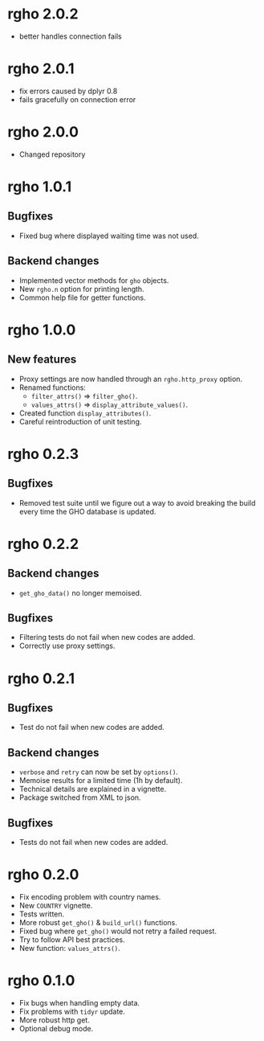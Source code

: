 # rgho 2.0.2
  * better handles connection fails


# rgho 2.0.1
  * fix errors caused by dplyr 0.8
  * fails gracefully on connection error 

# rgho 2.0.0

  * Changed repository

# rgho 1.0.1

## Bugfixes

  * Fixed bug where displayed waiting time was not used.

## Backend changes

  * Implemented vector methods for `gho` objects.
  * New `rgho.n` option for printing length.
  * Common help file for getter functions.

# rgho 1.0.0

## New features

  * Proxy settings are now handled through an `rgho.http_proxy` option.
  * Renamed functions:
    * `filter_attrs()` => `filter_gho()`.
    * `values_attrs()` => `display_attribute_values()`.
  * Created function `display_attributes()`.
  * Careful reintroduction of unit testing.

# rgho 0.2.3

## Bugfixes

  * Removed test suite until we figure out a way to avoid breaking the build every time the GHO database is updated.
  
# rgho 0.2.2

## Backend changes

  * `get_gho_data()` no longer memoised.

## Bugfixes

  * Filtering tests do not fail when new codes are added.
  * Correctly use proxy settings.

# rgho 0.2.1

## Bugfixes

  * Test do not fail when new codes are added.

## Backend changes

  * `verbose` and `retry` can now be set by `options()`.
  * Memoise results for a limited time (1h by default).
  * Technical details are explained in a vignette.
  * Package switched from XML to json.
  
## Bugfixes

  * Tests do not fail when new codes are added.

# rgho 0.2.0

  * Fix encoding problem with country names.
  * New `COUNTRY` vignette.
  * Tests written.
  * More robust `get_gho()` & `build_url()` functions.
  * Fixed bug where `get_gho()` would not retry a failed request.
  * Try to follow API best practices.
  * New function: `values_attrs()`.

# rgho 0.1.0

  * Fix bugs when handling empty data.
  * Fix problems with `tidyr` update.
  * More robust http get.
  * Optional debug mode.
